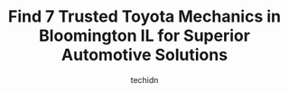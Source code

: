 ---
layout: ampstory
image: https://images.unsplash.com/photo-1639928187615-feef219500a4?ixlib=rb-4.0.3&ixid=MnwxMjA3fDB8MHxwaG90by1wYWdlfHx8fGVufDB8fHx8&auto=format&fit=crop&w=640&h=853&q=80
author: techidn
featured: false
description: Trust your vehicles maintenance and repairs to the 7 best Toyota Mechanic in Bloomington IL, USA. With their extensive experience, cutting-edge technology, and commitment to customer satisf
title: Find 7 Trusted Toyota Mechanics in Bloomington IL for Superior Automotive Solutions
cover:
   title: Find 7 Trusted Toyota Mechanics in Bloomington IL for Superior Automotive Solutions
   subtitle: Rickpate
   background: https://images.unsplash.com/photo-1639928187615-feef219500a4?ixlib=rb-4.0.3&ixid=MnwxMjA3fDB8MHxwaG90by1wYWdlfHx8fGVufDB8fHx8&auto=format&fit=crop&w=640&h=853&q=80

pages: 
 - layout: thirds
   top: <h1>#1 Gearheads Garage</h1>
   bottom: "<p>The service I received from the Gearheads team was unlike any service I have ever received. Viva, the owner, sets the standard when it comes to the quality of the work, f</p>"
   background: https://www.knot35.com/toplist/wp-content/uploads/2023/06/best-toyota-mechanic-1-in-bloomington-il-1685836564.jpeg
   backgroundblur: true
 - layout: thirds
   top: <h1>#2 Car-X Tire & Auto / Davis Tire</h1>
   bottom: "<p>1809 Eastland Dr, Bloomington, IL 61704, United States</p>"
   background: https://www.knot35.com/toplist/wp-content/uploads/2023/06/best-toyota-mechanic-2-in-bloomington-il-1685836564.jpeg
   cta:
      link: https://www.knot35.com/toplist/find-7-trusted-toyota-mechanics-in-bloomington-il-for-superior-automotive-solutions/
      text: Find 7 Trusted Toyota Mechanics in Bloomington IL for Superior Automotive Solutions
 - layout: thirds
   top: <h1>#3 Vegas Market Auto Service</h1>
   bottom: "<p>902 W Market St, Bloomington, IL 61701, United States</p>"
   background: https://www.knot35.com/toplist/wp-content/uploads/2023/06/best-toyota-mechanic-3-in-bloomington-il-1685836564.jpeg
   cta:
      link: https://www.knot35.com/toplist/find-7-trusted-toyota-mechanics-in-bloomington-il-for-superior-automotive-solutions/
      text: Find 7 Trusted Toyota Mechanics in Bloomington IL for Superior Automotive Solutions
 - layout: thirds
   top: <h1>#4 Pro Tire And Automotive Services Inc</h1>
   bottom: "<p>1607 Clearwater Ave, Bloomington, IL 61704, United States</p>"
   background: https://images.unsplash.com/photo-1564951434112-64d74cc2a2d7?ixlib=rb-4.0.3&ixid=MnwxMjA3fDB8MHxwaG90by1wYWdlfHx8fGVufDB8fHx8&auto=format&fit=crop&w=640&h=853&q=80
   cta:
      link: https://www.knot35.com/toplist/find-7-trusted-toyota-mechanics-in-bloomington-il-for-superior-automotive-solutions/
      text: Find 7 Trusted Toyota Mechanics in Bloomington IL for Superior Automotive Solutions
 - layout: thirds
   top: <h1>#5 Palmer Tire & Auto Service Center</h1>
   bottom: "<p>1332 E Empire St, Bloomington, IL 61701, United States</p>"
   background: https://images.unsplash.com/photo-1546497974-b213c9efb599?ixlib=rb-4.0.3&ixid=MnwxMjA3fDB8MHxwaG90by1wYWdlfHx8fGVufDB8fHx8&auto=format&fit=crop&w=640&h=853&q=80
   cta:
      link: https://www.knot35.com/toplist/find-7-trusted-toyota-mechanics-in-bloomington-il-for-superior-automotive-solutions/
      text: Find 7 Trusted Toyota Mechanics in Bloomington IL for Superior Automotive Solutions
 - layout: thirds
   top: <h1>#6 Tessendorf Automotive</h1>
   bottom: "<p>317 Kenmore Rd, Bloomington, IL 61704, United States</p>"
   background: https://images.unsplash.com/photo-1602536052359-ef94c21c5948?ixlib=rb-4.0.3&ixid=MnwxMjA3fDB8MHxwaG90by1wYWdlfHx8fGVufDB8fHx8&auto=format&fit=crop&w=640&h=853&q=80
   cta:
      link: https://www.knot35.com/toplist/find-7-trusted-toyota-mechanics-in-bloomington-il-for-superior-automotive-solutions/
      text: Find 7 Trusted Toyota Mechanics in Bloomington IL for Superior Automotive Solutions
 - layout: thirds
   top: <h1>#7 Zaabs Full Service Auto Repair</h1>
   bottom: "<p>711 E Lincoln St, Bloomington, IL 61701, United States</p>"
   background: https://images.unsplash.com/photo-1557672172-298e090bd0f1?ixlib=rb-4.0.3&ixid=MnwxMjA3fDB8MHxwaG90by1wYWdlfHx8fGVufDB8fHx8&auto=format&fit=crop&w=640&h=853&q=80
   cta:
      link: https://www.knot35.com/toplist/find-7-trusted-toyota-mechanics-in-bloomington-il-for-superior-automotive-solutions/
      text: Find 7 Trusted Toyota Mechanics in Bloomington IL for Superior Automotive Solutions
 - layout: thirds
   middle: Continue reading...
   background: https://images.unsplash.com/photo-1522441815192-d9f04eb0615c?ixlib=rb-4.0.3&ixid=MnwxMjA3fDB8MHxwaG90by1wYWdlfHx8fGVufDB8fHx8&auto=format&fit=crop&w=640&h=853&q=80
   cta:
      link: https://www.knot35.com/toplist/find-7-trusted-toyota-mechanics-in-bloomington-il-for-superior-automotive-solutions/
      text: Find 7 Trusted Toyota Mechanics in Bloomington IL for Superior Automotive Solutions
      
---
